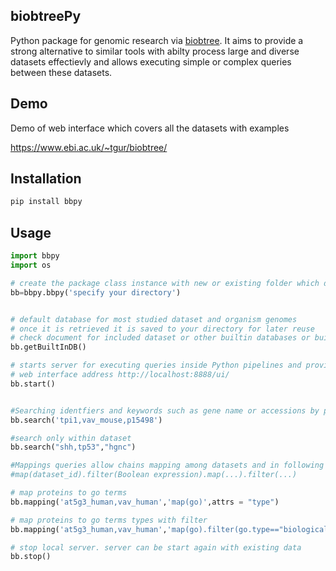 ## biobtreePy
Python package for genomic research via [biobtree](https://github.com/tamerh/biobtree). It aims to provide a strong alternative to similar tools with abilty process large and diverse datasets effectievly and allows executing simple or complex queries between these datasets.

## Demo

Demo of web interface which covers all the datasets with examples

https://www.ebi.ac.uk/~tgur/biobtree/

## Installation

```python
pip install bbpy
```

## Usage

```python
import bbpy
import os

# create the package class instance with new or existing folder which data built before.
bb=bbpy.bbpy('specify your directory')


# default database for most studied dataset and organism genomes 
# once it is retrieved it is saved to your directory for later reuse
# check document for included dataset or other builtin databases or build custom data
bb.getBuiltInDB()

# starts server for executing queries inside Python pipelines and provide web interface with examples
# web interface address http://localhost:8888/ui/
bb.start()


#Searching identfiers and keywords such as gene name or accessions by passing comma seperated terms.
bb.search('tpi1,vav_mouse,p15498')

#search only within dataset
bb.search("shh,tp53","hgnc")

#Mappings queries allow chains mapping among datasets and in following format
#map(dataset_id).filter(Boolean expression).map(...).filter(...) 

# map proteins to go terms
bb.mapping('at5g3_human,vav_human','map(go)',attrs = "type")

# map proteins to go terms types with filter
bb.mapping('at5g3_human,vav_human','map(go).filter(go.type=="biological_process")',attrs = "type")

# stop local server. server can be start again with existing data
bb.stop()

```
